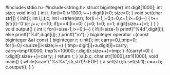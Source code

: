#include<stdio.h>
#include<string.h>
struct biginteger{
	int digit[1000];
	int size;
	void init()
	{
		int i;
		for(i=0;i<1000;i++)	digit[i]=0;
		size=0;
	}
	void set(char str[])
	{
		init();
		int i,j,t,c;
		int l=strlen(str);
		for(i=l-1,j=0,t=0,c=1;i>=0;i--)
		{
			t+=(str[i]-'0')*c;
			j++;
			c*=10;
			if(j==4||i==0)
			{
				j=0;
				t=0;
				c=1;
				digit[size++]=t;
			}
		}
	}
	void output()
	{
		int i;
		for(i=size-1;i>=0;i--)
		{
			if(i!=size-1) printf("%4d",digit[i]);
			else printf("%d",digit[i]);
		}
		printf("\n");
	}
	biginteger operator +(const biginteger &a) const
	{
		biginteger r;
		r.init();
		int carry=0,i,tmp=0;
		for(i=0;i<a.size||i<size;i++)
		{
			tmp=digit[i]+a.digit[i]+carry;
			carry=tmp/10000;
			tmp%=10000;
			r.digit[r.size++]=tmp;
		}
		if(carry!=0)
		{
			r.digit[r.size++]=carry;
		}
		return r;
	}
}a,b,c;
char str[1000],str1[1000];
void main()
{
	while(scanf("%s%s",str,str1)!=EOF)
	{
		a.set(str);b.set(str1);
		c=a+b;
		c.output();
	}
}
